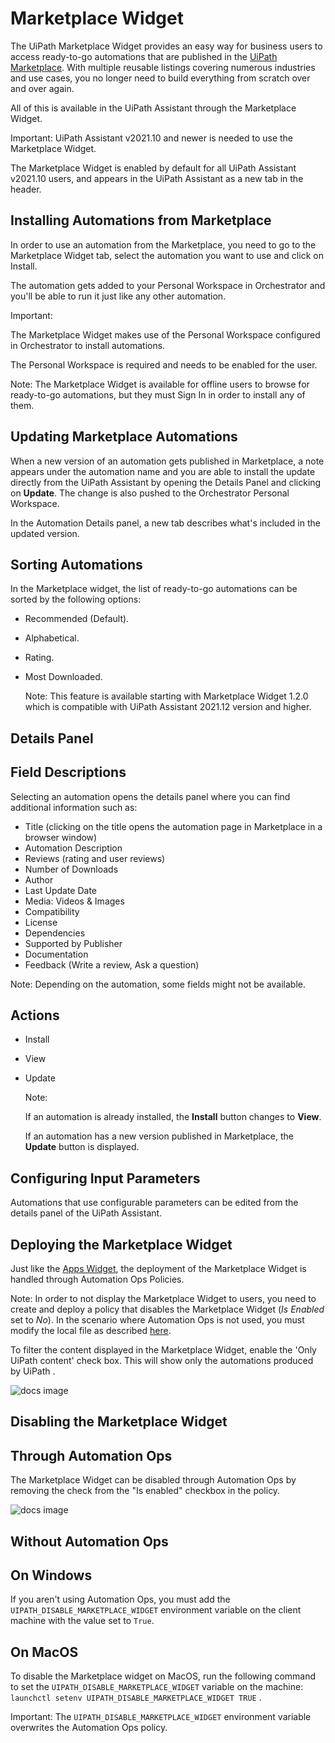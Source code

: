 # Marketplace Widget

The UiPath Marketplace Widget provides an easy way for business users to access ready-to-go automations that are published
in the [UiPath Marketplace](https://marketplace.uipath.com/). With multiple reusable listings covering numerous industries and use cases, you no longer need to build everything from
scratch over and over again.

All of this is available in the UiPath Assistant through the Marketplace Widget.

Important: UiPath Assistant v2021.10 and newer is needed to use the Marketplace Widget.

The Marketplace Widget is enabled by default for all UiPath Assistant v2021.10 users, and appears in the UiPath Assistant
as a new tab in the header.

## Installing Automations from Marketplace

In order to use an automation from the Marketplace, you need to go to the Marketplace Widget tab, select the automation you
want to use and click on Install.

The automation gets added to your Personal Workspace in Orchestrator and you'll be able to run it just like any other automation.

Important:

The Marketplace Widget makes use of the Personal Workspace configured in Orchestrator to install automations.

The Personal Workspace is required and needs to be enabled for the user.

Note: The Marketplace Widget is available for offline users to browse for ready-to-go automations, but they must Sign In in order
to install any of them.

## Updating Marketplace Automations

When a new version of an automation gets published in Marketplace, a note appears under the automation name and you are able
to install the update directly from the UiPath Assistant by opening the Details Panel and clicking on **Update**. The change is also pushed to the Orchestrator Personal Workspace.

In the Automation Details panel, a new tab describes what's included in the updated version.

## Sorting Automations

In the Marketplace widget, the list of ready-to-go automations can be sorted by the following options:

* Recommended (Default).
* Alphabetical.
* Rating.
* Most Downloaded.

  Note: This feature is available starting with Marketplace Widget 1.2.0 which is compatible with UiPath Assistant 2021.12 version
  and higher.

## Details Panel

## Field Descriptions

Selecting an automation opens the details panel where you can find additional information such as:

* Title (clicking on the title opens the automation page in Marketplace in a browser window)
* Automation Description
* Reviews (rating and user reviews)
* Number of Downloads
* Author
* Last Update Date
* Media: Videos & Images
* Compatibility
* License
* Dependencies
* Supported by Publisher
* Documentation
* Feedback (Write a review, Ask a question)

Note: Depending on the automation, some fields might not be available.

## Actions

* Install
* View
* Update

  Note:

  If an automation is already installed, the **Install** button changes to **View**.

  If an automation has a new version published in Marketplace, the **Update** button is displayed.

## Configuring Input Parameters

Automations that use configurable parameters can be edited from the details panel of the UiPath Assistant.

## Deploying the Marketplace Widget

Just like the [Apps Widget](/assistant/standalone/2023.10/user-guide/apps-widget), the deployment of the Marketplace Widget is handled through Automation Ops Policies.

Note: In order to not display the Marketplace Widget to users, you need to create and deploy a policy that disables the Marketplace
Widget (*Is Enabled* set to *No*). In the scenario where Automation Ops is not used, you must modify the local file as described [here](/assistant/standalone/2023.10/user-guide/widgets).

To filter the content displayed in the Marketplace Widget, enable the 'Only UiPath content' check box. This will show only
the automations produced by UiPath .

![docs image](https://docs.uipath.com/api/binary/assistant/2/478603/102607)

## Disabling the Marketplace Widget

## Through Automation Ops

The Marketplace Widget can be disabled through Automation Ops by removing the check from the "Is enabled" checkbox in the
policy.

![docs image](https://docs.uipath.com/api/binary/assistant/2/478603/102458)

## Without Automation Ops

## On Windows

If you aren't using Automation Ops, you must add the `UIPATH_DISABLE_MARKETPLACE_WIDGET` environment variable on the client machine with the value set to `True`.

## On MacOS

To disable the Marketplace widget on MacOS, run the following command to set the `UIPATH_DISABLE_MARKETPLACE_WIDGET` variable on the machine: `launchctl setenv UIPATH_DISABLE_MARKETPLACE_WIDGET TRUE` .

Important: The `UIPATH_DISABLE_MARKETPLACE_WIDGET` environment variable overwrites the Automation Ops policy.